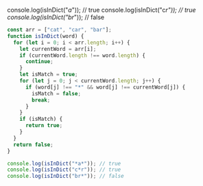 

console.log(isInDict("*a*")); // true
console.log(isInDict("c*r")); // true
console.log(isInDict("br*")); // false

```js
const arr = ["cat", "car", "bar"];
function isInDict(word) {
  for (let i = 0; i < arr.length; i++) {
    let currentWord = arr[i];
    if (currentWord.length !== word.length) {
      continue;
    }
    let isMatch = true;
    for (let j = 0; j < currentWord.length; j++) {
      if (word[j] !== "*" && word[j] !== currentWord[j]) {
        isMatch = false;
        break;
      }
    }
    if (isMatch) {
      return true;
    }
  }
  return false;
}

console.log(isInDict("*a*")); // true
console.log(isInDict("c*r")); // true
console.log(isInDict("br*")); // false
```
